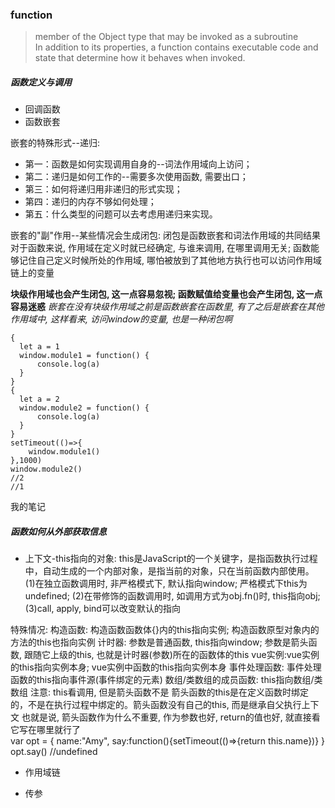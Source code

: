 ### function
> member of the Object type that may be invoked as a subroutine  
In addition to its properties, a function contains executable code and state that determine how it behaves when invoked.

##### 函数定义与调用
- 回调函数
- 函数嵌套

嵌套的特殊形式--递归:
- 第一：函数是如何实现调用自身的--词法作用域向上访问；
- 第二：递归是如何工作的--需要多次使用函数, 需要出口；
- 第三：如何将递归用非递归的形式实现；
- 第四：递归的内存不够如何处理；
- 第五：什么类型的问题可以去考虑用递归来实现。

嵌套的"副"作用--某些情况会生成闭包:
闭包是函数嵌套和词法作用域的共同结果
对于函数来说, 作用域在定义时就已经确定, 与谁来调用, 在哪里调用无关; 函数能够记住自己定义时候所处的作用域, 哪怕被放到了其他地方执行也可以访问作用域链上的变量

**块级作用域也会产生闭包, 这一点容易忽视; 函数赋值给变量也会产生闭包, 这一点容易迷惑**
*嵌套在没有块级作用域之前是函数嵌套在函数里, 有了之后是嵌套在其他作用域中, 这样看来, 访问window的变量, 也是一种闭包啊*

```
{
  let a = 1
  window.module1 = function() {
      console.log(a)
  }
}      
{
  let a = 2
  window.module2 = function() {
      console.log(a)
  }
}     
setTimeout(()=>{
    window.module1()
},1000)
window.module2()
//2
//1
```
    
我的笔记

##### 函数如何从外部获取信息
- 上下文-this指向的对象:
this是JavaScript的一个关键字，是指函数执行过程中，自动生成的一个内部对象，是指当前的对象，只在当前函数内部使用。
(1)在独立函数调用时, 非严格模式下, 默认指向window; 严格模式下this为undefined;
(2)在带修饰的函数调用时, 如调用方式为obj.fn()时, this指向obj;
(3)call, apply, bind可以改变默认的指向

特殊情况:
构造函数: 构造函数函数体{}内的this指向实例; 构造函数原型对象内的方法的this也指向实例
计时器: 参数是普通函数, this指向window; 参数是箭头函数, 跟随它上级的this, 也就是计时器(参数)所在的函数体的this
vue实例:vue实例的this指向实例本身; vue实例中函数的this指向实例本身
事件处理函数: 事件处理函数的this指向事件源(事件绑定的元素)
数组/类数组的成员函数: this指向数组/类数组
      注意: this看调用, 但是箭头函数不是
      箭头函数的this是在定义函数时绑定的，不是在执行过程中绑定的。箭头函数没有自己的this, 而是继承自父执行上下文
      也就是说, 箭头函数作为什么不重要, 作为参数也好, return的值也好, 就直接看它写在哪里就行了   
      var opt = {
          name:"Amy",
          say:function(){setTimeout(()=>{return this.name})}
      }
      opt.say() //undefined
    
- 作用域链

- 传参